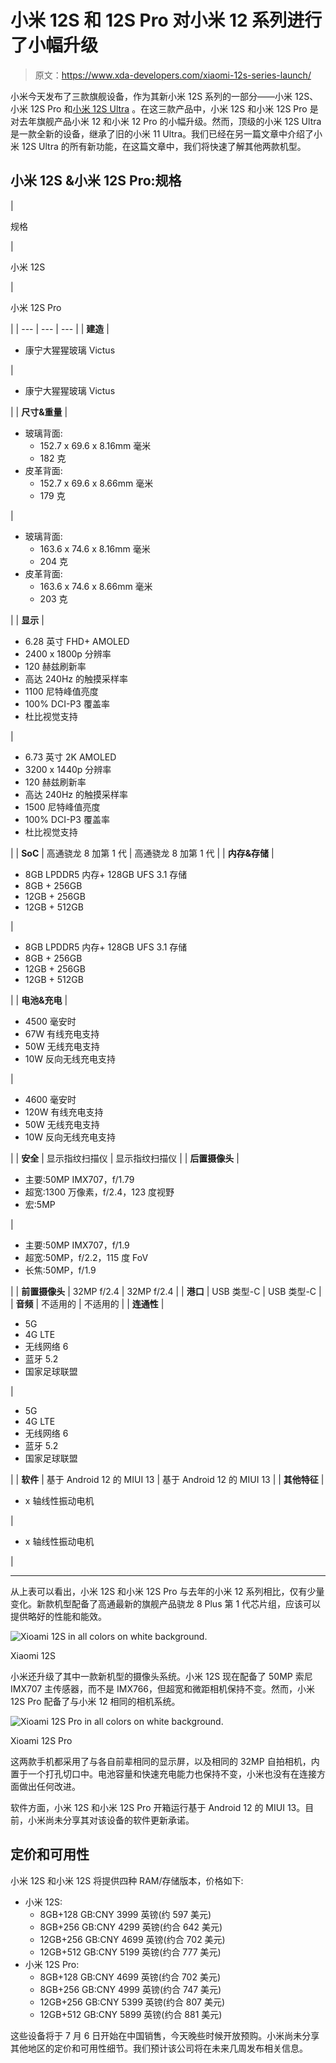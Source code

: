 # 小米 12S 和 12S Pro 对小米 12 系列进行了小幅升级

> 原文：<https://www.xda-developers.com/xiaomi-12s-series-launch/>

小米今天发布了三款旗舰设备，作为其新小米 12S 系列的一部分——小米 12S、小米 12S Pro 和[小米 12S Ultra](https://www.xda-developers.com/xiaomi-12s-ultra-launch/) 。在这三款产品中，小米 12S 和小米 12S Pro 是对去年旗舰产品小米 12 和小米 12 Pro 的小幅升级。然而，顶级的小米 12S Ultra 是一款全新的设备，继承了旧的小米 11 Ultra。我们已经在另一篇文章中介绍了小米 12S Ultra 的所有新功能，在这篇文章中，我们将快速了解其他两款机型。

## 小米 12S &小米 12S Pro:规格

| 

规格

 | 

小米 12S

 | 

小米 12S Pro

 |
| --- | --- | --- |
| **建造** | 

*   康宁大猩猩玻璃 Victus

 | 

*   康宁大猩猩玻璃 Victus

 |
| **尺寸&重量** | 

*   玻璃背面:
    *   152.7 x 69.6 x 8.16mm 毫米
    *   182 克
*   皮革背面:
    *   152.7 x 69.6 x 8.66mm 毫米
    *   179 克

 | 

*   玻璃背面:
    *   163.6 x 74.6 x 8.16mm 毫米
    *   204 克
*   皮革背面:
    *   163.6 x 74.6 x 8.66mm 毫米
    *   203 克

 |
| **显示** | 

*   6.28 英寸 FHD+ AMOLED
*   2400 x 1800p 分辨率
*   120 赫兹刷新率
*   高达 240Hz 的触摸采样率
*   1100 尼特峰值亮度
*   100% DCI-P3 覆盖率
*   杜比视觉支持

 | 

*   6.73 英寸 2K AMOLED
*   3200 x 1440p 分辨率
*   120 赫兹刷新率
*   高达 240Hz 的触摸采样率
*   1500 尼特峰值亮度
*   100% DCI-P3 覆盖率
*   杜比视觉支持

 |
| **SoC** | 高通骁龙 8 加第 1 代 | 高通骁龙 8 加第 1 代 |
| **内存&存储** | 

*   8GB LPDDR5 内存+ 128GB UFS 3.1 存储
*   8GB + 256GB
*   12GB + 256GB
*   12GB + 512GB

 | 

*   8GB LPDDR5 内存+ 128GB UFS 3.1 存储
*   8GB + 256GB
*   12GB + 256GB
*   12GB + 512GB

 |
| **电池&充电** | 

*   4500 毫安时
*   67W 有线充电支持
*   50W 无线充电支持
*   10W 反向无线充电支持

 | 

*   4600 毫安时
*   120W 有线充电支持
*   50W 无线充电支持
*   10W 反向无线充电支持

 |
| **安全** | 显示指纹扫描仪 | 显示指纹扫描仪 |
| **后置摄像头** | 

*   主要:50MP IMX707，f/1.79
*   超宽:1300 万像素，f/2.4，123 度视野
*   宏:5MP

 | 

*   主要:50MP IMX707，f/1.9
*   超宽:50MP，f/2.2，115 度 FoV
*   长焦:50MP，f/1.9

 |
| **前置摄像头** | 32MP f/2.4 | 32MP f/2.4 |
| **港口** | USB 类型-C | USB 类型-C |
| **音频** | 不适用的 | 不适用的 |
| **连通性** | 

*   5G
*   4G LTE
*   无线网络 6
*   蓝牙 5.2
*   国家足球联盟

 | 

*   5G
*   4G LTE
*   无线网络 6
*   蓝牙 5.2
*   国家足球联盟

 |
| **软件** | 基于 Android 12 的 MIUI 13 | 基于 Android 12 的 MIUI 13 |
| **其他特征** | 

*   x 轴线性振动电机

 | 

*   x 轴线性振动电机

 |

* * *

从上表可以看出，小米 12S 和小米 12S Pro 与去年的小米 12 系列相比，仅有少量变化。新款机型配备了高通最新的旗舰产品骁龙 8 Plus 第 1 代芯片组，应该可以提供略好的性能和能效。

 <picture>![Xioami 12S in all colors on white background.](img/c28180bf702e5724650c5aae941ea584.png)</picture> 

Xiaomi 12S

小米还升级了其中一款新机型的摄像头系统。小米 12S 现在配备了 50MP 索尼 IMX707 主传感器，而不是 IMX766，但超宽和微距相机保持不变。然而，小米 12S Pro 配备了与小米 12 相同的相机系统。

 <picture>![Xioami 12S Pro in all colors on white background.](img/0f6beec68e047b15364fe8d2f04d026b.png)</picture> 

Xioami 12S Pro

这两款手机都采用了与各自前辈相同的显示屏，以及相同的 32MP 自拍相机，内置于一个打孔切口中。电池容量和快速充电能力也保持不变，小米也没有在连接方面做出任何改进。

软件方面，小米 12S 和小米 12S Pro 开箱运行基于 Android 12 的 MIUI 13。目前，小米尚未分享其对该设备的软件更新承诺。

## 定价和可用性

小米 12S 和小米 12S 将提供四种 RAM/存储版本，价格如下:

*   小米 12S:
    *   8GB+128 GB:CNY 3999 英镑(约 597 美元)
    *   8GB+256 GB:CNY 4299 英镑(约合 642 美元)
    *   12GB+256 GB:CNY 4699 英镑(约合 702 美元)
    *   12GB+512 GB:CNY 5199 英镑(约合 777 美元)
*   小米 12S Pro:
    *   8GB+128 GB:CNY 4699 英镑(约合 702 美元)
    *   8GB+256 GB:CNY 4999 英镑(约合 747 美元)
    *   12GB+256 GB:CNY 5399 英镑(约合 807 美元)
    *   12GB+512 GB:CNY 5899 英镑(约合 881 美元)

这些设备将于 7 月 6 日开始在中国销售，今天晚些时候开放预购。小米尚未分享其他地区的定价和可用性细节。我们预计该公司将在未来几周发布相关信息。